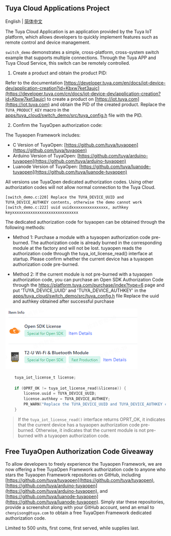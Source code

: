 ## Tuya Cloud Applications Project

English | [简体中文](README_zh.md)

The Tuya Cloud Application is an application provided by the Tuya IoT platform, which allows developers to quickly implement features such as remote control and device management.

`switch_demo` demonstrates a simple, cross-platform, cross-system switch example that supports multiple connections. Through the Tuya APP and Tuya Cloud Service, this switch can be remotely controlled.

1. Create a product and obtain the product PID:

Refer to the documentation [https://developer.tuya.com/en/docs/iot-device-dev/application-creation?id=Kbxw7ket3aujc](https://developer.tuya.com/cn/docs/iot-device-dev/application-creation?id=Kbxw7ket3aujc) to create a product on [https://iot.tuya.com](https://iot.tuya.com) and obtain the PID of the created product. Replace the `TUYA_PRODUCT_KEY` macro in the [apps/tuya_cloud/switch_demo/src/tuya_config.h](./src/tuya_config.h) file with the PID.

2. Confirm the TuyaOpen authorization code:

The Tuyaopen Framework includes:
- C Version of TuyaOpen: [https://github.com/tuya/tuyaopen](https://github.com/tuya/tuyaopen)
- Arduino Version of TuyaOpen: [https://github.com/tuya/arduino-tuyaopen](https://github.com/tuya/arduino-tuyaopen)
- Luanode Version of TuyaOpen: [https://github.com/tuya/luanode-tuyaopen](https://github.com/tuya/luanode-tuyaopen)

All versions use TuyaOpen dedicated authorization codes. Using other authorization codes will not allow normal connection to the Tuya Cloud.

```shell
[switch_demo.c:220] Replace the TUYA_DEVICE_UUID and TUYA_DEVICE_AUTHKEY contents, otherwise the demo cannot work
[switch_demo.c:222] uuid uuidxxxxxxxxxxxxxxxx, authkey keyxxxxxxxxxxxxxxxxxxxxxxxxxxxxx
```

The dedicated authorization code for tuyaopen can be obtained through the following methods:

- Method 1: Purchase a module with a tuyaopen authorization code pre-burned. The authorization code is already burned in the corresponding module at the factory and will not be lost. tuyaopen reads the authorization code through the tuya_iot_license_read() interface at startup. Please confirm whether the current device has a tuyaopen authorization code pre-burned.

- Method 2: If the current module is not pre-burned with a tuyaopen authorization code, you can purchase an Open SDK Authorization Code through the https://platform.tuya.com/purchase/index?type=6 page and put 'TUYA_DEVICE_UUID' and 'TUYA_DEVICE_AUTHKEY' in the [apps/tuya_cloud/switch_demo/src/tuya_config.h](./src/tuya_config.h) file Replace the uuid and authkey obtained after successful purchase

![authorization_code](../../docs/images/en/authorization_code.png)

```c
    tuya_iot_license_t license;

    if (OPRT_OK != tuya_iot_license_read(&license)) {
        license.uuid = TUYA_DEVICE_UUID;
        license.authkey = TUYA_DEVICE_AUTHKEY;
        PR_WARN("Replace the TUYA_DEVICE_UUID and TUYA_DEVICE_AUTHKEY contents, otherwise the demo cannot work");
    }
```

> If the `tuya_iot_license_read()` interface returns OPRT_OK, it indicates that the current device has a tuyaopen authorization code pre-burned. Otherwise, it indicates that the current module is not pre-burned with a tuyaopen authorization code.

## Free TuyaOpen Authorization Code Giveaway

To allow developers to freely experience the Tuyaopen Framework, we are now offering a free TuyaOpen Framework authorization code to anyone who stars the Tuyaopen Framework repositories on GitHub, including [https://github.com/tuya/tuyaopen](https://github.com/tuya/tuyaopen), [https://github.com/tuya/arduino-tuyaopen](https://github.com/tuya/arduino-tuyaopen), and [https://github.com/tuya/luanode-tuyaopen](https://github.com/tuya/luanode-tuyaopen). Simply star these repositories, provide a screenshot along with your GitHub account, send an email to `chenyisong@tuya.com` to obtain a free TuyaOpen Framework dedicated authorization code.

Limited to 500 units, first come, first served, while supplies last.
